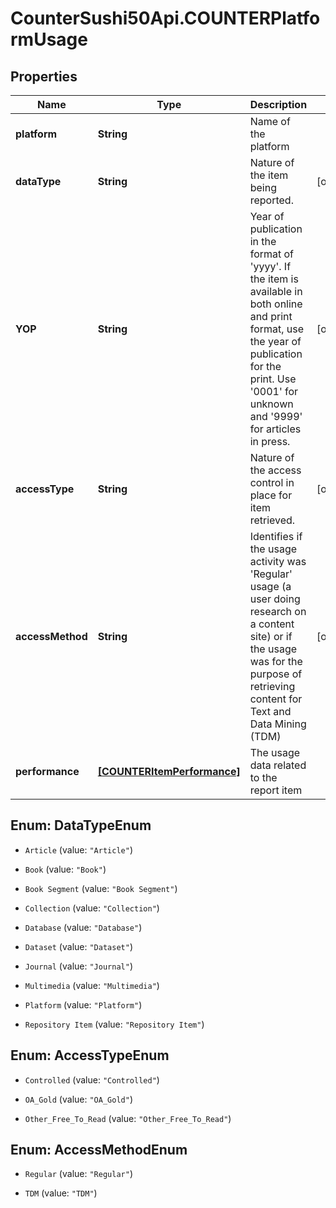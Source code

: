 # CounterSushi50Api.COUNTERPlatformUsage

## Properties
Name | Type | Description | Notes
------------ | ------------- | ------------- | -------------
**platform** | **String** | Name of the platform | 
**dataType** | **String** | Nature of the item being reported. | [optional] 
**YOP** | **String** | Year of publication in the format of &#39;yyyy&#39;.  If the item is available in both online and print format, use the year of publication for the print. Use &#39;0001&#39; for unknown and &#39;9999&#39; for articles in press. | [optional] 
**accessType** | **String** | Nature of the access control in place for item retrieved. | [optional] 
**accessMethod** | **String** | Identifies if the usage activity was &#39;Regular&#39; usage (a user doing research on a content site) or if the usage was for the purpose of retrieving content for Text and Data Mining (TDM) | [optional] 
**performance** | [**[COUNTERItemPerformance]**](COUNTERItemPerformance.md) | The usage data related to the report item | 


<a name="DataTypeEnum"></a>
## Enum: DataTypeEnum


* `Article` (value: `"Article"`)

* `Book` (value: `"Book"`)

* `Book Segment` (value: `"Book Segment"`)

* `Collection` (value: `"Collection"`)

* `Database` (value: `"Database"`)

* `Dataset` (value: `"Dataset"`)

* `Journal` (value: `"Journal"`)

* `Multimedia` (value: `"Multimedia"`)

* `Platform` (value: `"Platform"`)

* `Repository Item` (value: `"Repository Item"`)




<a name="AccessTypeEnum"></a>
## Enum: AccessTypeEnum


* `Controlled` (value: `"Controlled"`)

* `OA_Gold` (value: `"OA_Gold"`)

* `Other_Free_To_Read` (value: `"Other_Free_To_Read"`)




<a name="AccessMethodEnum"></a>
## Enum: AccessMethodEnum


* `Regular` (value: `"Regular"`)

* `TDM` (value: `"TDM"`)




